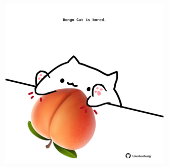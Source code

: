 <!-- built at 05/07/2024, 11:00:54 UTC -->
<p align="center">
  <img width="500" height="500" src="./ReadmeImage.svg">
</p>
